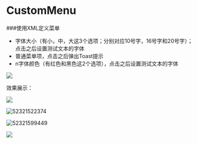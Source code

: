 # CustomMenu

###使用XML定义菜单

- 字体大小（有小，中，大这3个选项；分别对应10号字，16号字和20号字）；点击之后设置测试文本的字体
- 普通菜单项，点击之后弹出Toast提示
- n字体颜色（有红色和黑色这2个选项），点击之后设置测试文本的字体

![](https://ws1.sinaimg.cn/large/006dRdovgy1fq5uo5lpt1j308y0eht9r.jpg)

效果展示：

![](https://ws1.sinaimg.cn/large/006dRdovgy1fq5uq2mndzj30cb0msta2.jpg)

![52321522374](C:\Users\sir\AppData\Local\Temp\1523215223742.png)

![52321599449](C:\Users\sir\AppData\Local\Temp\1523215994494.png)

![](https://ws1.sinaimg.cn/large/006dRdovgy1fq5uqrhps2j30cb0ms405.jpg)

